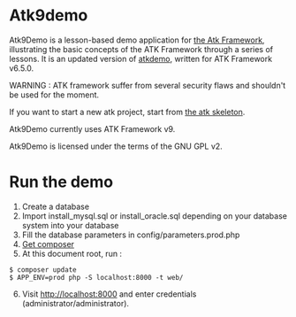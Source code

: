 # Atk9demo

Atk9Demo is a lesson-based demo application for [the Atk Framework](https://github.com/Sintattica/atk), illustrating the basic concepts of the ATK Framework through a series of lessons. It is an updated version of [atkdemo](https://github.com/atkphpframework/atkdemo/), written for ATK Framework v6.5.0.

WARNING : ATK framework suffer from several security flaws and shouldn't be used for the moment.

If you want to start a new atk project, start from [the atk skeleton](https://github.com/Sintattica/atk-skeleton).

Atk9Demo currently uses ATK Framework v9.

Atk9Demo is licensed under the terms of the GNU GPL v2.

# Run the demo

1. Create a database
2. Import install_mysql.sql or install_oracle.sql depending on your database system into your database
3. Fill the database parameters in config/parameters.prod.php
4. [Get composer](https://getcomposer.org/)
5. At this document root, run :
````
$ composer update
$ APP_ENV=prod php -S localhost:8000 -t web/
````
6. Visit [http://localhost:8000](http://localhost:8000) and enter credentials (administrator/administrator).
